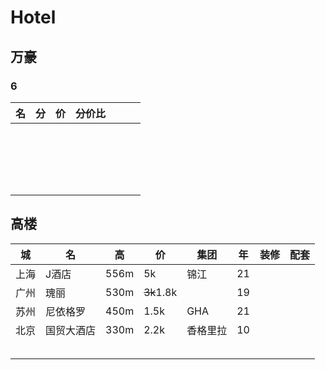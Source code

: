# Hotel

## 万豪

### 6
|名|分|价|分价比||||
|-|-|-|-|-|-|-|
||||||||
||||||||
||||||||
||||||||
||||||||
||||||||
||||||||
||||||||
||||||||
||||||||
||||||||
||||||||
||||||||
||||||||
||||||||
||||||||
||||||||
||||||||
||||||||


## 高楼

|城|名|高|价|集团|年|装修|配套|
|---|---|---|---|---|---|---|---|
|上海|J酒店|556m|5k|锦江|21|||
|广州|瑰丽|530m|~~3k~~1.8k||19|||
|苏州|尼依格罗|450m|1.5k|GHA|21|||
|北京|国贸大酒店|330m|2.2k|香格里拉|10|||
|||||||||
|||||||||
|||||||||
|||||||||
|||||||||

